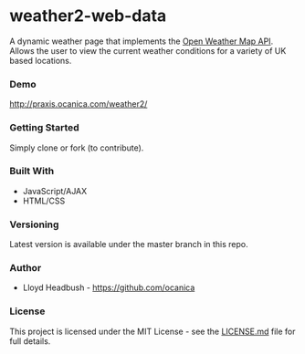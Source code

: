 # weather2-web-data

A dynamic weather page that implements the [Open Weather Map API](https://openweathermap.org/). Allows the user to view the current weather conditions for a variety of UK based locations.

### Demo
http://praxis.ocanica.com/weather2/

### Getting Started
Simply clone or fork (to contribute).

### Built With
 - JavaScript/AJAX
 - HTML/CSS

### Versioning
Latest version is available under the master branch in this repo.

### Author
 - Lloyd Headbush - https://github.com/ocanica

### License
This project is licensed under the MIT License - see the [LICENSE.md](https://github.com/ocanica/weather2-web-data/blob/master/LICENSE) file for full details.
